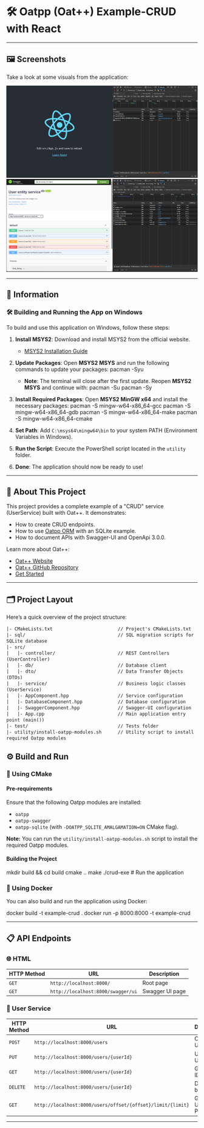 # 🛠️ Oatpp (Oat++) Example-CRUD with React

---

## 🖼️ Screenshots

Take a look at some visuals from the application:

<p align="center">
  <img src="screenshots/img.png" alt="Oatpp Example Screenshot 1" width="600">
  <img src="screenshots/img_1.png" alt="Oatpp Example Screenshot 2" width="600">
</p>

---

## 📝 Information

### 🛠️ Building and Running the App on Windows

To build and use this application on Windows, follow these steps:

1. **Install MSYS2**: Download and install MSYS2 from the official website.
   - [MSYS2 Installation Guide](https://www.msys2.org/)

2. **Update Packages**: Open **MSYS2 MSYS** and run the following commands to update your packages:
   pacman -Syu

   - **Note**: The terminal will close after the first update. Reopen **MSYS2 MSYS** and continue with:
   pacman -Su
   pacman -Sy

3. **Install Required Packages**: Open **MSYS2 MinGW x64** and install the necessary packages:
   pacman -S mingw-w64-x86_64-gcc
   pacman -S mingw-w64-x86_64-gdb
   pacman -S mingw-w64-x86_64-make
   pacman -S mingw-w64-x86_64-cmake

4. **Set Path**: Add `C:\msys64\mingw64\bin` to your system PATH (Environment Variables in Windows).

5. **Run the Script**: Execute the PowerShell script located in the `utility` folder.

6. **Done**: The application should now be ready to use!

---

## 🌟 About This Project

This project provides a complete example of a "CRUD" service (UserService) built with Oat++. It demonstrates:

- How to create CRUD endpoints.
- How to use [Oatpp ORM](https://oatpp.io/docs/components/orm/#high-level-overview) with an SQLite example.
- How to document APIs with Swagger-UI and OpenApi 3.0.0.

Learn more about Oat++:

- [Oat++ Website](https://oatpp.io/)
- [Oat++ GitHub Repository](https://github.com/oatpp/oatpp)
- [Get Started](https://oatpp.io/docs/start)

---

## 🗂️ Project Layout

Here’s a quick overview of the project structure:
```
|- CMakeLists.txt                        // Project's CMakeLists.txt
|- sql/                                  // SQL migration scripts for SQLite database
|- src/
|   |- controller/                       // REST Controllers (UserController)
|   |- db/                               // Database client
|   |- dto/                              // Data Transfer Objects (DTOs)
|   |- service/                          // Business logic classes (UserService)
|   |- AppComponent.hpp                  // Service configuration
|   |- DatabaseComponent.hpp             // Database configuration
|   |- SwaggerComponent.hpp              // Swagger-UI configuration
|   |- App.cpp                           // Main application entry point (main())
|- test/                                 // Tests folder
|- utility/install-oatpp-modules.sh      // Utility script to install required Oatpp modules
```


## ⚙️ Build and Run

### 🔨 Using CMake

#### Pre-requirements

Ensure that the following Oatpp modules are installed:

- `oatpp`
- `oatpp-swagger`
- `oatpp-sqlite` (with `-DOATPP_SQLITE_AMALGAMATION=ON` CMake flag).

**Note:** You can run the `utility/install-oatpp-modules.sh` script to install the required Oatpp modules.

#### Building the Project

   mkdir build && cd build
   cmake ..
   make
   ./crud-exe  # Run the application

### 🐳 Using Docker

You can also build and run the application using Docker:

   docker build -t example-crud .
   docker run -p 8000:8000 -t example-crud

---

## 📋 API Endpoints

### 🌐 HTML

| HTTP Method | URL                                   | Description      |
|-------------|---------------------------------------|------------------|
| `GET`       | `http://localhost:8000/`              | Root page        |
| `GET`       | `http://localhost:8000/swagger/ui`    | Swagger UI page  |

### 👤 User Service

| HTTP Method | URL                                                       | Description           |
|-------------|-----------------------------------------------------------|-----------------------|
| `POST`      | `http://localhost:8000/users`                              | Create new User       |
| `PUT`       | `http://localhost:8000/users/{userId}`                     | Update User by ID     |
| `GET`       | `http://localhost:8000/users/{userId}`                     | Get User by ID        |
| `DELETE`    | `http://localhost:8000/users/{userId}`                     | Delete User by ID     |
| `GET`       | `http://localhost:8000/users/offset/{offset}/limit/{limit}` | Get All Users with Paging |

---
